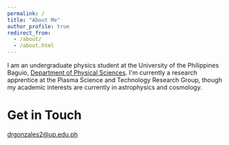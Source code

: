 ```yaml
---
permalink: /
title: "About Me"
author_profile: true
redirect_from: 
  - /about/
  - /about.html
---
```

I am an undergraduate physics student at the University of the Philippines Baguio, [Department of Physical Sciences](https://www.upb.edu.ph/department-of-physical-sciences/). I'm currently a research apprentice at the Plasma Science and Technology Research Group, though my academic interests are currently in astrophysics and cosmology.

Get in Touch
======
drgonzales2@up.edu.ph
